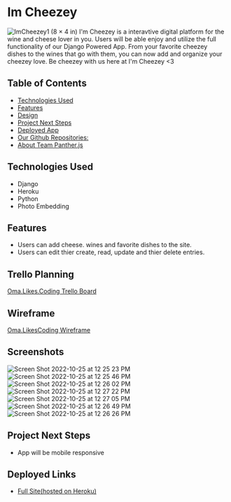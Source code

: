 # Im Cheezey
![ImCheezey1 (8 × 4 in)](https://user-images.githubusercontent.com/77770242/197846720-5b8fe58d-97fd-490a-9c29-7d6e5df85979.png)
I'm Cheezey is a interavtive digital platform for the wine and cheese lover in you. Users will be able enjoy and utilize the full functionality of our Django Powered App. From your favorite cheezey dishes to the wines that go with them, you can now add and organize your cheezey love. Be cheezey with us here at I'm Cheezey <3 

## Table of Contents
* [Technologies Used](#technologiesused)
* [Features](#features)
* [Design](#design)
* [Project Next Steps](#nextsteps)
* [Deployed App](#deployment)
* [Our Github Repositories:](#github)
* [About Team Panther.js](#team)

## <a name="technologiesused"></a>Technologies Used
- Django
- Heroku  
- Python 
- Photo Embedding  

## <a name="features"></a>Features
- Users can add cheese. wines and favorite dishes to the site. 
- Users can edit thier create, read, update and thier delete entries.  


## Trello Planning
[Oma.Likes.Coding Trello Board](https://trello.com/b/MJGmvdjN/im-cheezey)

## Wireframe
[Oma.LikesCoding Wireframe]([https://trello.com/1/cards/6335ab1d9ef33e030b3094ec/attachments/6335ab1d9ef33e030b309506/previews/6335ab1e9ef33e030b309513/download/image.png](https://trello.com/b/MJGmvdjN/im-cheezey))

## Screenshots
![Screen Shot 2022-10-25 at 12 25 23 PM](https://user-images.githubusercontent.com/77770242/197859823-51562a27-a193-4245-b337-ec1ebe28cdcf.png)
![Screen Shot 2022-10-25 at 12 25 46 PM](https://user-images.githubusercontent.com/77770242/197859843-69eee977-1ed2-4539-a7b3-a27c3734f572.png)
![Screen Shot 2022-10-25 at 12 26 02 PM](https://user-images.githubusercontent.com/77770242/197859862-770979f2-e019-418b-9b63-dc5312e9fe3e.png)
![Screen Shot 2022-10-25 at 12 27 22 PM](https://user-images.githubusercontent.com/77770242/197859887-d87b9250-412c-4b6e-8bb6-5191c63cb8bd.png)
![Screen Shot 2022-10-25 at 12 27 05 PM](https://user-images.githubusercontent.com/77770242/197859902-b00f25ef-54eb-43ae-904f-6f7dac1ddfd3.png)
![Screen Shot 2022-10-25 at 12 26 49 PM](https://user-images.githubusercontent.com/77770242/197859916-7e957795-6958-4432-ba20-be2e9b6d8622.png)
![Screen Shot 2022-10-25 at 12 26 26 PM](https://user-images.githubusercontent.com/77770242/197859937-58465725-49e3-4db4-bb89-31ed8d236826.png)


## <a name="nextsteps"></a>Project Next Steps
- App will be mobile responsive
## <a name="deployment"></a>Deployed Links
- [Full Site(hosted on Heroku)]([https://vibe-voyage.herokuapp.com/notes/](https://im-cheezey.herokuapp.com/))  
